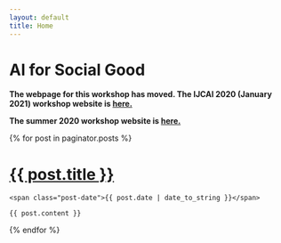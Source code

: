 ```yaml
---
layout: default
title: Home
---
```

# AI for Social Good

**The webpage for this workshop has moved. The IJCAI 2020 (January 2021) workshop website is <a href="https://crcs.seas.harvard.edu/event/ai-social-good-workshop-0">here.</a>**

**The summer 2020 workshop website is <a href="https://crcs.seas.harvard.edu/event/ai-social-good-workshop?delta=0">here.</a>**

<div class="posts">
  {% for post in paginator.posts %}
  <div class="post">
    <h1 class="post-title">
      <a href="{{ post.url }}">
        {{ post.title }}
      </a>
    </h1>

    <span class="post-date">{{ post.date | date_to_string }}</span>

    {{ post.content }}
  </div>
  {% endfor %}
</div>


